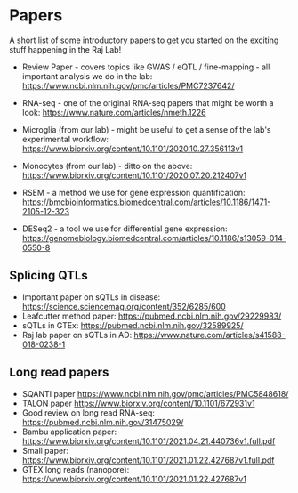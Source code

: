 # Papers

A short list of some introductory papers to get you started on the exciting stuff happening in the Raj Lab!


* Review Paper - covers topics like GWAS / eQTL / fine-mapping - all important analysis we do in the lab: https://www.ncbi.nlm.nih.gov/pmc/articles/PMC7237642/

* RNA-seq - one of the original RNA-seq papers that might be worth a look: https://www.nature.com/articles/nmeth.1226

* Microglia (from our lab) - might be useful to get a sense of the lab's experimental workflow: https://www.biorxiv.org/content/10.1101/2020.10.27.356113v1

* Monocytes (from our lab) - ditto on the above: https://www.biorxiv.org/content/10.1101/2020.07.20.212407v1

* RSEM - a method we use for gene expression quantification: https://bmcbioinformatics.biomedcentral.com/articles/10.1186/1471-2105-12-323

* DESeq2 - a tool we use for differential gene expression: https://genomebiology.biomedcentral.com/articles/10.1186/s13059-014-0550-8

## Splicing QTLs

* Important paper on sQTLs in disease: https://science.sciencemag.org/content/352/6285/600 
* Leafcutter method paper: https://pubmed.ncbi.nlm.nih.gov/29229983/ 
* sQTLs in GTEx: https://pubmed.ncbi.nlm.nih.gov/32589925/ 
* Raj lab paper on sQTLs in AD: https://www.nature.com/articles/s41588-018-0238-1 

## Long read papers

* SQANTI paper https://www.ncbi.nlm.nih.gov/pmc/articles/PMC5848618/ 
* TALON paper https://www.biorxiv.org/content/10.1101/672931v1
* Good review on long read RNA-seq: https://pubmed.ncbi.nlm.nih.gov/31475029/ 
* Bambu application paper: https://www.biorxiv.org/content/10.1101/2021.04.21.440736v1.full.pdf
* Small paper: https://www.biorxiv.org/content/10.1101/2021.01.22.427687v1.full.pdf 
* GTEX long reads (nanopore): https://www.biorxiv.org/content/10.1101/2021.01.22.427687v1 


